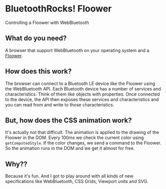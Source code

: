 # BluetoothRocks! Floower
Controlling a Floower with WebBluetooth


## What do you need?

A browser that support WebBluetooth on your operating system and a [Floower](https://floower.io).


## How does this work?

The browser can connect to a Bluetooth LE device like the Floower using the WebBluetooth API. Each Bluetooth device has a number of services and characteristics. Think of them like objects with properties. Once connected to the device, the API then exposes these services and characteristics and you can read from and write to those characteristics.

## But, how does the CSS animation work?

It's actually not that difficult. The animation is applied to the drawing of the Floower in the DOM. Every 100ms we check the current color using `getComputedStyle`. If the color changes, we send a command to the Floower. So the animation runs in the DOM and we get it almost for free.

## Why??

Because it's fun. And I got to play around with all kinds of new specifications like WebBluetooth, CSS Grids, Viewport units and SVG.
